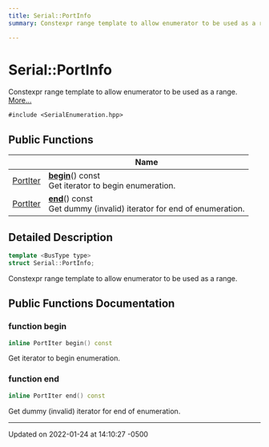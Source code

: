 ```yaml
---
title: Serial::PortInfo
summary: Constexpr range template to allow enumerator to be used as a range. 

---
```


# Serial::PortInfo



Constexpr range template to allow enumerator to be used as a range.  [More...](#detailed-description)


`#include <SerialEnumeration.hpp>`

## Public Functions

|                | Name           |
| -------------- | -------------- |
| [PortIter](/Documentation/Classes/struct_serial_1_1_port_iter/) | **[begin](/Documentation/Classes/struct_serial_1_1_port_info/#function-begin)**() const<br>Get iterator to begin enumeration.  |
| [PortIter](/Documentation/Classes/struct_serial_1_1_port_iter/) | **[end](/Documentation/Classes/struct_serial_1_1_port_info/#function-end)**() const<br>Get dummy (invalid) iterator for end of enumeration.  |

## Detailed Description

```cpp
template <BusType type>
struct Serial::PortInfo;
```

Constexpr range template to allow enumerator to be used as a range. 
## Public Functions Documentation

### function begin

```cpp
inline PortIter begin() const
```

Get iterator to begin enumeration. 

### function end

```cpp
inline PortIter end() const
```

Get dummy (invalid) iterator for end of enumeration. 

-------------------------------

Updated on 2022-01-24 at 14:10:27 -0500